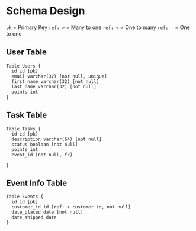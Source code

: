# Schema Design

`pk` = Primary Key
`ref: >` = Many to one
`ref: <` = One to many
`ref: -` = One to one

## User Table

```
Table Users {
  id id [pk]
  email varchar(32) [not null, unique]
  first_name varchar(32) [not null]
  last_name varchar(32) [not null]
  points int
}
```

## Task Table

```
Table Tasks {
  id id [pk]
  description varchar(64) [not null]
  status boolean [not null]
  points int
  event_id [not null, fk]

}
```

## Event Info Table

```
Table Events {
  id id [pk]
  customer_id id [ref: > customer.id, not null]
  date_placed date [not null]
  date_shipped date
}
```

